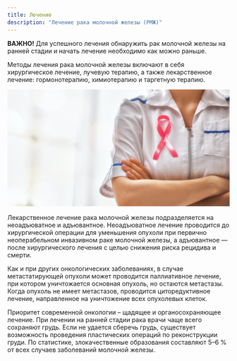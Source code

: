 ```yaml
---
title: Лечение
description: "Лечение рака молочной железы (РМЖ)"
---
```


**ВАЖНО!** Для успешного лечения обнаружить рак молочной железы на ранней стадии и начать лечение необходимо как можно раньше.

Методы лечения рака молочной железы включают в себя хирургическое лечение, лучевую терапию, а также лекарственное лечение: гормонотерапию, химиотерапию и таргетную терапию.

![Лечение рака груди](./pink-ribbon-concept-PAXHWXW.jpg)

Лекарственное лечение рака молочной железы подразделяется на неоадъюватное и адъювантное. Неоадъюватное лечение проводится до хирургической операции для уменьшения опухоли при первично неоперабельном инвазивном раке молочной железы, а адъювантное — после хирургического лечения с целью снижения риска рецидива и смерти.

Как и при других онкологических заболеваниях, в случае метастатирующей опухоли может проводится паллиативное лечение, при котором уничтожается основная опухоль, но остаются метастазы. Когда опухоль не имеет метастазов, проводится циторедуктивное лечение, направленное на уничтожение всех опухолевых клеток.

Приоритет современной онкологии – щадящее и органосохраняющее лечение. При лечении на ранней стадии рака врачи чаще всего сохраняют грудь. Если не удается сберечь грудь, существует возможность проведения пластических операций по реконструкции груди. По статистике, злокачественные образования составляют 5–6 % от всех случаев заболеваний молочной железы.